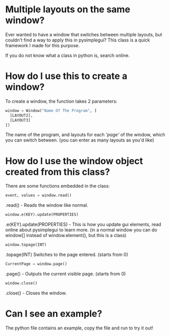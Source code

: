 # Multiple layouts on the same window?
Ever wanted to have a window that switches between multiple layouts, but couldn't find a way to apply this in pysimplegui? This class is a quick framework I made for this purpose.

If you do not know what a class in python is, search online.

# How do I use this to create a window?
To create a window, the function takes 2 parameters:

```python
window = Window("Name Of The Program", [
  [LAYOUT2],
  [LAYOUT3]
])
```

The name of the program, and layouts for each *'page'* of the window, which you can switch between. (you can enter as many layouts as you'd like)

# How do I use the window object created from this class?
There are some functions embedded in the class:

```python
event, values = window.read()
```
.read() - Reads the window like normal.

```python
window.e(KEY).update(PROPERTIES)
```
.e(KEY).update(PROPERTIES) - This is how you update gui elements, read online about pysimplegui to learn more. (in a normal window you can do window[] instead of window.element(), but this is a class)

```python
window.topage(INT)
```
.topage(INT) Switches to the page entered. (starts from 0)

```python
CurrentPage = window.page()
```
.page() - Outputs the current visible page. (starts from 0)

```python
window.close()
```
.close() - Closes the window.

# Can I see an example?
The python file contains an example, copy the file and run to try it out!
